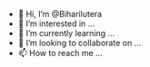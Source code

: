 - 👋 Hi, I’m @Biharilutera
- 👀 I’m interested in ...
- 🌱 I’m currently learning ...
- 💞️ I’m looking to collaborate on ...
- 📫 How to reach me ...

<!---
Biharilutera/Biharilutera is a ✨ special ✨ repository because its `README.md` (this file) appears on your GitHub profile.
You can click the Preview link to take a look at your changes.
--->
